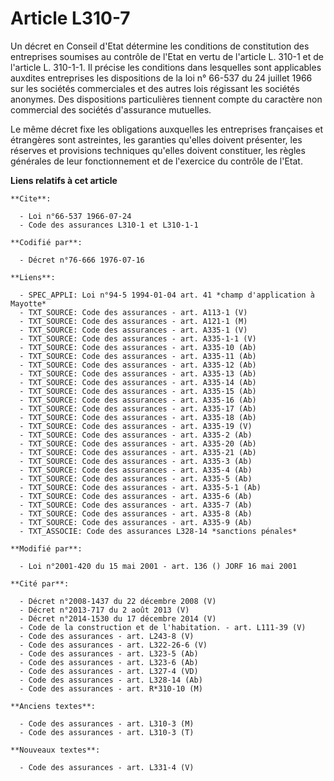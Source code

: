 # Article L310-7

Un décret en Conseil d'Etat détermine les conditions de constitution des entreprises soumises au contrôle de l'Etat en vertu
de l'article L. 310-1 et de l'article L. 310-1-1. Il précise les conditions dans lesquelles sont applicables auxdites
entreprises les dispositions de la loi n° 66-537 du 24 juillet 1966 sur les sociétés commerciales et des autres lois
régissant les sociétés anonymes. Des dispositions particulières tiennent compte du caractère non commercial des sociétés
d'assurance mutuelles.

Le même décret fixe les obligations auxquelles les entreprises françaises et étrangères sont astreintes, les garanties
qu'elles doivent présenter, les réserves et provisions techniques qu'elles doivent constituer, les règles générales de leur
fonctionnement et de l'exercice du contrôle de l'Etat.

**Liens relatifs à cet article**

	**Cite**:

	  - Loi n°66-537 1966-07-24
	  - Code des assurances L310-1 et L310-1-1

	**Codifié par**:

	  - Décret n°76-666 1976-07-16

	**Liens**:

	  - SPEC_APPLI: Loi n°94-5 1994-01-04 art. 41 *champ d'application à Mayotte*
	  - TXT_SOURCE: Code des assurances - art. A113-1 (V)
	  - TXT_SOURCE: Code des assurances - art. A121-1 (M)
	  - TXT_SOURCE: Code des assurances - art. A335-1 (V)
	  - TXT_SOURCE: Code des assurances - art. A335-1-1 (V)
	  - TXT_SOURCE: Code des assurances - art. A335-10 (Ab)
	  - TXT_SOURCE: Code des assurances - art. A335-11 (Ab)
	  - TXT_SOURCE: Code des assurances - art. A335-12 (Ab)
	  - TXT_SOURCE: Code des assurances - art. A335-13 (Ab)
	  - TXT_SOURCE: Code des assurances - art. A335-14 (Ab)
	  - TXT_SOURCE: Code des assurances - art. A335-15 (Ab)
	  - TXT_SOURCE: Code des assurances - art. A335-16 (Ab)
	  - TXT_SOURCE: Code des assurances - art. A335-17 (Ab)
	  - TXT_SOURCE: Code des assurances - art. A335-18 (Ab)
	  - TXT_SOURCE: Code des assurances - art. A335-19 (V)
	  - TXT_SOURCE: Code des assurances - art. A335-2 (Ab)
	  - TXT_SOURCE: Code des assurances - art. A335-20 (Ab)
	  - TXT_SOURCE: Code des assurances - art. A335-21 (Ab)
	  - TXT_SOURCE: Code des assurances - art. A335-3 (Ab)
	  - TXT_SOURCE: Code des assurances - art. A335-4 (Ab)
	  - TXT_SOURCE: Code des assurances - art. A335-5 (Ab)
	  - TXT_SOURCE: Code des assurances - art. A335-5-1 (Ab)
	  - TXT_SOURCE: Code des assurances - art. A335-6 (Ab)
	  - TXT_SOURCE: Code des assurances - art. A335-7 (Ab)
	  - TXT_SOURCE: Code des assurances - art. A335-8 (Ab)
	  - TXT_SOURCE: Code des assurances - art. A335-9 (Ab)
	  - TXT_ASSOCIE: Code des assurances L328-14 *sanctions pénales*

	**Modifié par**:

	  - Loi n°2001-420 du 15 mai 2001 - art. 136 () JORF 16 mai 2001

	**Cité par**:

	  - Décret n°2008-1437 du 22 décembre 2008 (V)
	  - Décret n°2013-717 du 2 août 2013 (V)
	  - Décret n°2014-1530 du 17 décembre 2014 (V)
	  - Code de la construction et de l'habitation. - art. L111-39 (V)
	  - Code des assurances - art. L243-8 (V)
	  - Code des assurances - art. L322-26-6 (V)
	  - Code des assurances - art. L323-5 (Ab)
	  - Code des assurances - art. L323-6 (Ab)
	  - Code des assurances - art. L327-4 (VD)
	  - Code des assurances - art. L328-14 (Ab)
	  - Code des assurances - art. R*310-10 (M)

	**Anciens textes**:

	  - Code des assurances - art. L310-3 (M)
	  - Code des assurances - art. L310-3 (T)

	**Nouveaux textes**:

	  - Code des assurances - art. L331-4 (V)
